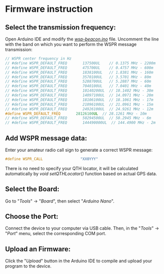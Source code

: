 # Firmware instruction

## Select the transmission frequency:
Open Arduino IDE and modify the [_wsp-beacon.ino_](wsp-beacon.ino) file. Uncomment the line with the band on which you want to perform the WSPR message transmission:
```cpp
// WSPR center frequency in Hz
// #define WSPR_DEFAULT_FREQ       137500UL    // 0.1375 MHz - 2200m
// #define WSPR_DEFAULT_FREQ       475700UL    // 0.4757 MHz - 600m
// #define WSPR_DEFAULT_FREQ       1838100UL   // 1.8381 MHz - 160m
// #define WSPR_DEFAULT_FREQ       3570100UL   // 3.5701 MHz - 80m
// #define WSPR_DEFAULT_FREQ       5288700UL   // 5.2887 MHz - 60m
// #define WSPR_DEFAULT_FREQ       7040100UL   // 7.0401 MHz - 40m
// #define WSPR_DEFAULT_FREQ       10140200UL  // 10.1402 MHz - 30m
// #define WSPR_DEFAULT_FREQ       14097100UL  // 14.0971 MHz - 20m
// #define WSPR_DEFAULT_FREQ       18106100UL  // 18.1061 MHz - 17m
// #define WSPR_DEFAULT_FREQ       21096100UL  // 21.0961 MHz - 15m
// #define WSPR_DEFAULT_FREQ       24926100UL  // 24.9261 MHz - 12m
#define WSPR_DEFAULT_FREQ       28126100UL  // 28.1261 MHz - 10m
// #define WSPR_DEFAULT_FREQ       50294500UL  // 50.2945 MHz - 6m
// #define WSPR_DEFAULT_FREQ       144490000UL  // 144.4900 MHz - 2m
```

## Add WSPR message data:
Enter your amateur radio call sign to generate a correct WSPR message:
```cpp
#define WSPR_CALL                 "XX0YYY"
```
There is no need to specify your QTH locator, it will be calculated automatically by _void setQTHLocator()_ function based on actual GPS data.

## Select the Board:
Go to "_Tools_" -> "_Board_", then select  "_Arduino Nano_".

## Choose the Port:
Connect the device to your computer via USB cable. Then, in the "_Tools_" -> "_Port_" menu, select the corresponding COM port.

## Upload an Firmware:
Click the "_Upload_" button in the Arduino IDE to compile and upload your program to the device.